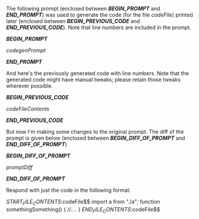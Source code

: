 The following prompt (enclosed between ___BEGIN_PROMPT___ and ___END_PROMPT___) was used to generate the code (for the file $codeFile$) printed later (enclosed between ___BEGIN_PREVIOUS_CODE___ and ___END_PREVIOUS_CODE___).
Note that line numbers are included in the prompt.

___BEGIN_PROMPT___

$codegenPrompt$

___END_PROMPT___

And here's the previously generated code with line numbers. Note that the generated code might have manual tweaks; please retain those tweaks wherever possible.

___BEGIN_PREVIOUS_CODE___

$codeFileContents$

___END_PREVIOUS_CODE___

But now I'm making some changes to the original prompt. The diff of the prompt is given below (enclosed between ___BEGIN_DIFF_OF_PROMPT___ and ___END_DIFF_OF_PROMPT___)

___BEGIN_DIFF_OF_PROMPT___

$promptDiff$

___END_DIFF_OF_PROMPT___


Respond with just the code in the following format:

$START_FILE_CONTENTS:$codeFile$$
import a from "./a";
function somethingSomething() {
  //....
}
$END_FILE_CONTENTS:$codeFile$$